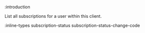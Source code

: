 :introduction

List all subscriptions for a user within this client.

:inline-types subscription-status subscription-status-change-code
